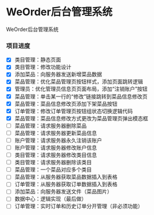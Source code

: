 # WeOrder后台管理系统

WeOrder后台管理系统

### 项目进度

- [x] 类目管理：静态页面
- [x] 类目管理：修改功能设计
- [x] 添加菜品：向服务器发送新增菜品数据
- [x] 菜品管理：优化菜品管理页按钮样式，添加页面跳转逻辑
- [x] 管理员：优化管理员信息页页面布局，添加“注销账户”按钮
- [x] 菜品管理：单击某一行的“修改”链接跳转到菜品信息修改页
- [x] 菜品管理：菜品信息修改页添加下架菜品按钮
- [x] 订单管理：修改订单管理页按钮组状态切换逻辑代码
- [x] 菜品管理：菜品信息修改方式更改为菜品管理页弹出模态框
- [ ] 菜品管理：请求服务器删除菜品
- [ ] 菜品管理：请求服务器更新菜品信息
- [ ] 账户管理：请求服务器永久注销该账户
- [ ] 账户管理：请求服务器修改账户信息
- [ ] 类目管理：请求服务器修改类目信息
- [ ] 类目管理：请求服务器删除该类目
- [ ] 菜品管理：一个菜品对应多个类目
- [ ] 菜品管理：从服务器获取菜品数据插入到表格
- [ ] 订单管理：从服务器获取订单数据插入到表格
- [ ] 添加菜品：向服务器发送文件（菜品图片）
- [ ] 数据中心：逻辑实现（最后做）
- [ ] 订单管理：实时订单和历史订单分开管理（非必须功能）